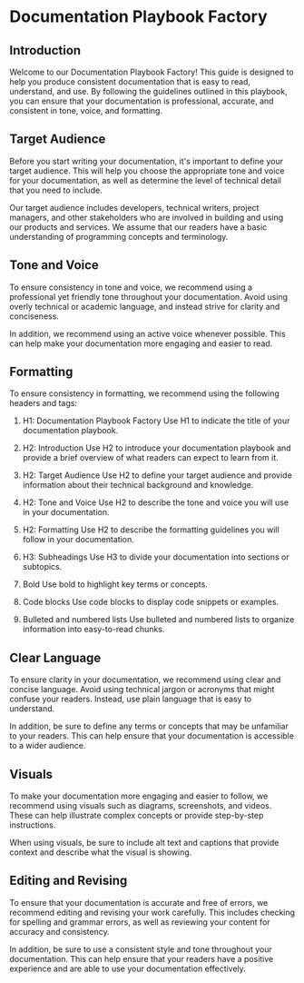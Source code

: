 # Documentation Playbook Factory
## Introduction
Welcome to our Documentation Playbook Factory! This guide is designed to help you produce consistent documentation that is easy to read, understand, and use. By following the guidelines outlined in this playbook, you can ensure that your documentation is professional, accurate, and consistent in tone, voice, and formatting.

## Target Audience
Before you start writing your documentation, it's important to define your target audience. This will help you choose the appropriate tone and voice for your documentation, as well as determine the level of technical detail that you need to include.

Our target audience includes developers, technical writers, project managers, and other stakeholders who are involved in building and using our products and services. We assume that our readers have a basic understanding of programming concepts and terminology.

## Tone and Voice
To ensure consistency in tone and voice, we recommend using a professional yet friendly tone throughout your documentation. Avoid using overly technical or academic language, and instead strive for clarity and conciseness.

In addition, we recommend using an active voice whenever possible. This can help make your documentation more engaging and easier to read.

## Formatting
To ensure consistency in formatting, we recommend using the following headers and tags:

1. H1: Documentation Playbook Factory
Use H1 to indicate the title of your documentation playbook.

2. H2: Introduction
Use H2 to introduce your documentation playbook and provide a brief overview of what readers can expect to learn from it.

3. H2: Target Audience
Use H2 to define your target audience and provide information about their technical background and knowledge.

4. H2: Tone and Voice
Use H2 to describe the tone and voice you will use in your documentation.

5. H2: Formatting
Use H2 to describe the formatting guidelines you will follow in your documentation.

6. H3: Subheadings
Use H3 to divide your documentation into sections or subtopics.

7. Bold
Use bold to highlight key terms or concepts.

8. Code blocks
Use code blocks to display code snippets or examples.

9. Bulleted and numbered lists
Use bulleted and numbered lists to organize information into easy-to-read chunks.

## Clear Language
To ensure clarity in your documentation, we recommend using clear and concise language. Avoid using technical jargon or acronyms that might confuse your readers. Instead, use plain language that is easy to understand.

In addition, be sure to define any terms or concepts that may be unfamiliar to your readers. This can help ensure that your documentation is accessible to a wider audience.

## Visuals
To make your documentation more engaging and easier to follow, we recommend using visuals such as diagrams, screenshots, and videos. These can help illustrate complex concepts or provide step-by-step instructions.

When using visuals, be sure to include alt text and captions that provide context and describe what the visual is showing.

## Editing and Revising
To ensure that your documentation is accurate and free of errors, we recommend editing and revising your work carefully. This includes checking for spelling and grammar errors, as well as reviewing your content for accuracy and consistency.

In addition, be sure to use a consistent style and tone throughout your documentation. This can help ensure that your readers have a positive experience and are able to use your documentation effectively.




